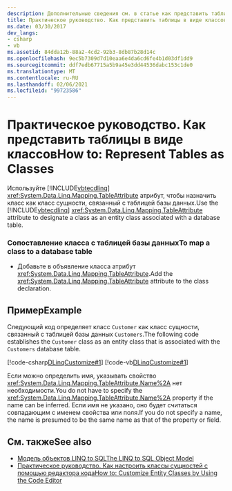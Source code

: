 ```yaml
---
description: Дополнительные сведения см. в статье как представить таблицы как классы.
title: Практическое руководство. Как представить таблицы в виде классов
ms.date: 03/30/2017
dev_langs:
- csharp
- vb
ms.assetid: 84dda12b-88a2-4cd2-92b3-8db87b28d14c
ms.openlocfilehash: 9ec5b7309d7d10eaa6e4da6cd6fe4b1d03df1dd9
ms.sourcegitcommit: ddf7edb67715a5b9a45e3dd44536dabc153c1de0
ms.translationtype: MT
ms.contentlocale: ru-RU
ms.lasthandoff: 02/06/2021
ms.locfileid: "99723586"
---
```

# <a name="how-to-represent-tables-as-classes"></a><span data-ttu-id="00bd4-103">Практическое руководство. Как представить таблицы в виде классов</span><span class="sxs-lookup"><span data-stu-id="00bd4-103">How to: Represent Tables as Classes</span></span>

<span data-ttu-id="00bd4-104">Используйте [!INCLUDE[vbtecdlinq](../../../../../../includes/vbtecdlinq-md.md)] <xref:System.Data.Linq.Mapping.TableAttribute> атрибут, чтобы назначить класс как класс сущности, связанный с таблицей базы данных.</span><span class="sxs-lookup"><span data-stu-id="00bd4-104">Use the [!INCLUDE[vbtecdlinq](../../../../../../includes/vbtecdlinq-md.md)] <xref:System.Data.Linq.Mapping.TableAttribute> attribute to designate a class as an entity class associated with a database table.</span></span>  
  
### <a name="to-map-a-class-to-a-database-table"></a><span data-ttu-id="00bd4-105">Сопоставление класса с таблицей базы данных</span><span class="sxs-lookup"><span data-stu-id="00bd4-105">To map a class to a database table</span></span>  
  
- <span data-ttu-id="00bd4-106">Добавьте в объявление класса атрибут <xref:System.Data.Linq.Mapping.TableAttribute>.</span><span class="sxs-lookup"><span data-stu-id="00bd4-106">Add the <xref:System.Data.Linq.Mapping.TableAttribute> attribute to the class declaration.</span></span>  
  
## <a name="example"></a><span data-ttu-id="00bd4-107">Пример</span><span class="sxs-lookup"><span data-stu-id="00bd4-107">Example</span></span>  

 <span data-ttu-id="00bd4-108">Следующий код определяет класс `Customer` как класс сущности, связанный с таблицей базы данных `Customers`.</span><span class="sxs-lookup"><span data-stu-id="00bd4-108">The following code establishes the `Customer` class as an entity class that is associated with the `Customers` database table.</span></span>  
  
 [!code-csharp[DLinqCustomize#1](../../../../../../samples/snippets/csharp/VS_Snippets_Data/DLinqCustomize/cs/Program.cs#1)]
 [!code-vb[DLinqCustomize#1](../../../../../../samples/snippets/visualbasic/VS_Snippets_Data/DLinqCustomize/vb/Module1.vb#1)]  
  
 <span data-ttu-id="00bd4-109">Если можно определить имя, указывать свойство <xref:System.Data.Linq.Mapping.TableAttribute.Name%2A> нет необходимости.</span><span class="sxs-lookup"><span data-stu-id="00bd4-109">You do not have to specify the <xref:System.Data.Linq.Mapping.TableAttribute.Name%2A> property if the name can be inferred.</span></span> <span data-ttu-id="00bd4-110">Если имя не указано, оно будет считаться совпадающим с именем свойства или поля.</span><span class="sxs-lookup"><span data-stu-id="00bd4-110">If you do not specify a name, the name is presumed to be the same name as that of the property or field.</span></span>  
  
## <a name="see-also"></a><span data-ttu-id="00bd4-111">См. также</span><span class="sxs-lookup"><span data-stu-id="00bd4-111">See also</span></span>

- [<span data-ttu-id="00bd4-112">Модель объектов LINQ to SQL</span><span class="sxs-lookup"><span data-stu-id="00bd4-112">The LINQ to SQL Object Model</span></span>](the-linq-to-sql-object-model.md)
- [<span data-ttu-id="00bd4-113">Практическое руководство. Как настроить классы сущностей с помощью редактора кода</span><span class="sxs-lookup"><span data-stu-id="00bd4-113">How to: Customize Entity Classes by Using the Code Editor</span></span>](how-to-customize-entity-classes-by-using-the-code-editor.md)

